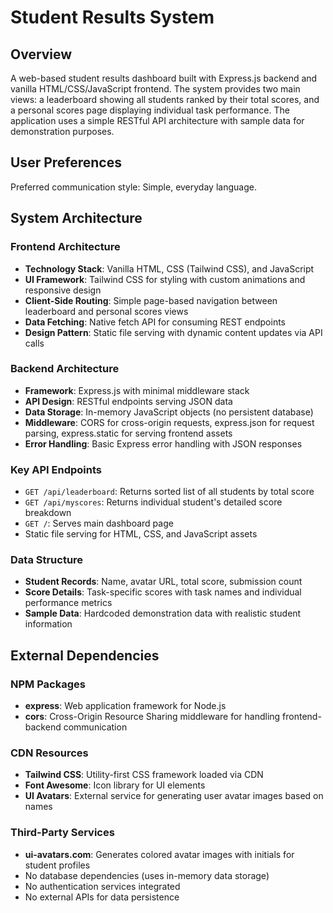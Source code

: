# Student Results System

## Overview

A web-based student results dashboard built with Express.js backend and vanilla HTML/CSS/JavaScript frontend. The system provides two main views: a leaderboard showing all students ranked by their total scores, and a personal scores page displaying individual task performance. The application uses a simple RESTful API architecture with sample data for demonstration purposes.

## User Preferences

Preferred communication style: Simple, everyday language.

## System Architecture

### Frontend Architecture
- **Technology Stack**: Vanilla HTML, CSS (Tailwind CSS), and JavaScript
- **UI Framework**: Tailwind CSS for styling with custom animations and responsive design
- **Client-Side Routing**: Simple page-based navigation between leaderboard and personal scores views
- **Data Fetching**: Native fetch API for consuming REST endpoints
- **Design Pattern**: Static file serving with dynamic content updates via API calls

### Backend Architecture
- **Framework**: Express.js with minimal middleware stack
- **API Design**: RESTful endpoints serving JSON data
- **Data Storage**: In-memory JavaScript objects (no persistent database)
- **Middleware**: CORS for cross-origin requests, express.json for request parsing, express.static for serving frontend assets
- **Error Handling**: Basic Express error handling with JSON responses

### Key API Endpoints
- `GET /api/leaderboard`: Returns sorted list of all students by total score
- `GET /api/myscores`: Returns individual student's detailed score breakdown
- `GET /`: Serves main dashboard page
- Static file serving for HTML, CSS, and JavaScript assets

### Data Structure
- **Student Records**: Name, avatar URL, total score, submission count
- **Score Details**: Task-specific scores with task names and individual performance metrics
- **Sample Data**: Hardcoded demonstration data with realistic student information

## External Dependencies

### NPM Packages
- **express**: Web application framework for Node.js
- **cors**: Cross-Origin Resource Sharing middleware for handling frontend-backend communication

### CDN Resources
- **Tailwind CSS**: Utility-first CSS framework loaded via CDN
- **Font Awesome**: Icon library for UI elements
- **UI Avatars**: External service for generating user avatar images based on names

### Third-Party Services
- **ui-avatars.com**: Generates colored avatar images with initials for student profiles
- No database dependencies (uses in-memory data storage)
- No authentication services integrated
- No external APIs for data persistence
